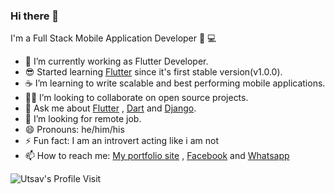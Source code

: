 ### Hi there 👋

I'm a Full Stack Mobile Application Developer 📱 💻

- 🔭 I’m currently working as Flutter Developer.
- 😎 Started learning [Flutter](https://flutter.dev) since it's first stable version(v1.0.0).
- ☕ I’m learning to write scalable and best performing mobile applications.
- 🧑‍💻 I’m looking to collaborate on open source projects.
- 💬 Ask me about [Flutter](https://flutter.dev) , [Dart](https://dart.dev) and [Django](https://www.django-rest-framework.org/).
- 🤔 I’m looking for remote job.
- 😄 Pronouns: he/him/his
- ⚡ Fun fact: I am an introvert acting like i am not
- 📫 How to reach me: [My portfolio site](https://www.utsavghimire.com.np) , [Facebook](https://www.facebook.com/theutsavg) and [Whatsapp](https://api.whatsapp.com/send/?phone=%2B9779815962697&text&app_absent=0)


![Utsav's Profile Visit](https://komarev.com/ghpvc/?username=Uuttssaavv&color=green&label=Profile+Views)
